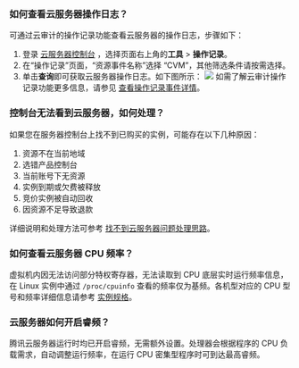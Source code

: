 
[](id:Q1)
### 如何查看云服务器操作日志？
可通过云审计的操作记录功能查看云服务器的操作日志，步骤如下：
1. 登录 [云服务器控制台](https://cloud.tencent.com/login?s_url=https%3A%2F%2Fconsole.cloud.tencent.com%2Fcvm) ，选择页面右上角的**工具** > **操作记录**。
2. 在“操作记录”页面，“资源事件名称”选择 “CVM”，其他筛选条件请按需选择。
3. 单击**查询**即可获取云服务器操作日志。如下图所示：
![](https://main.qcloudimg.com/raw/871b5a1e369756b03e103e1b4d4838ce.png)
如需了解云审计操作记录功能更多信息，请参见 [查看操作记录事件详情](https://cloud.tencent.com/document/product/629/56259)。


[](id:Q2)
### 控制台无法看到云服务器，如何处理？
如果您在服务器控制台上找不到已购买的实例，可能存在以下几种原因：
1. 资源不在当前地域
2. 选错产品控制台
3. 当前账号下无资源
4. 实例到期或欠费被释放
5. 竞价实例被自动回收
6. 因资源不足导致退款

详细说明和处理方法可参考 [找不到云服务器问题处理思路](https://cloud.tencent.com/document/product/213/82670)。


[](id:Q3)
### 如何查看云服务器 CPU 频率？
虚拟机内因无法访问部分特权寄存器，无法读取到 CPU 底层实时运行频率信息，在 Linux 实例中通过 `/proc/cpuinfo` 查看的频率仅为基频。各机型对应的 CPU 型号和频率详细信息请参考 [实例规格](https://cloud.tencent.com/document/product/213/11518)。


[](id:Q4)
### 云服务器如何开启睿频？
腾讯云服务器运行时均已开启睿频，无需额外设置。处理器会根据程序的 CPU 负载需求，自动调整运行频率，在运行 CPU 密集型程序时可到达最高睿频。







